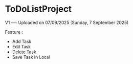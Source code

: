 # ToDoListProject

V1 --- Uploaded on 07/09/2025 (Sunday, 7 September 2025)

Feature :
- Add Task
- Edit Task
- Delete Task
- Save Task In Local
